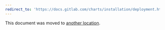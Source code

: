 ```yaml
---
redirect_to: 'https://docs.gitlab.com/charts/installation/deployment.html#rbac'
---
```


This document was moved to [another location](https://docs.gitlab.com/charts/installation/deployment.html#rbac).
